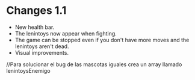 # Changes 1.1
- New health bar.
- The lenintoys now appear when fighting.
- The game can be stopped even if you don't have more moves and the lenintoys aren't dead.
- Visual improvements.

//Para solucionar el bug de las mascotas iguales crea un array llamado lenintoysEnemigo